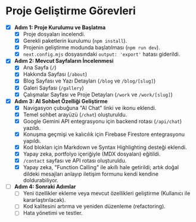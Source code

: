 # Proje Geliştirme Görevleri

- [x] **Adım 1: Proje Kurulumu ve Başlatma**
  - [x] Proje dosyaları incelendi.
  - [x] Gerekli paketlerin kurulumu (`npm install`).
  - [x] Projenin geliştirme modunda başlatılması (`npm run dev`).
  - [x] `next.config.mjs` dosyasındaki `output: 'export'` hatası giderildi.

- [x] **Adım 2: Mevcut Sayfaların İncelenmesi**
  - [x] Ana Sayfa (`/`)
  - [x] Hakkında Sayfası (`/about`)
  - [x] Blog Sayfası ve Yazı Detayları (`/blog` ve `/blog/[slug]`)
  - [x] Galeri Sayfası (`/gallery`)
  - [x] Çalışmalar Sayfası ve Proje Detayları (`/work` ve `/work/[slug]`)

- [x] **Adım 3: AI Sohbet Özelliği Geliştirme**
  - [x] Navigasyon çubuğuna "AI Chat" linki ve ikonu eklendi.
  - [x] Temel sohbet arayüzü (`/chat`) oluşturuldu.
  - [x] Google Gemini API entegrasyonu için backend rotası (`/api/chat`) yazıldı.
  - [x] Konuşma geçmişi ve kalıcılık için Firebase Firestore entegrasyonu yapıldı.
  - [x] Kod blokları için Markdown ve Syntax Highlighting desteği eklendi.
  - [x] Yapay zeka, portfolyo içeriğiyle (MDX dosyaları) eğitildi.
  - [x] `/contact` sayfası ve API rotası oluşturuldu.
  - [x] Yapay zeka, "Function Calling" ile akıllı hale getirildi; artık doğal dildeki mesajları anlayıp iletişim formunu kendi kendine doldurabiliyor.

- [ ] **Adım 4: Sonraki Adımlar**
  - [ ] Yeni özellikler ekleme veya mevcut özellikleri geliştirme (Kullanıcı ile kararlaştırılacak).
  - [ ] Kod kalitesini artırma ve yeniden düzenleme (refactoring).
  - [ ] Hata yönetimi ve testler. 